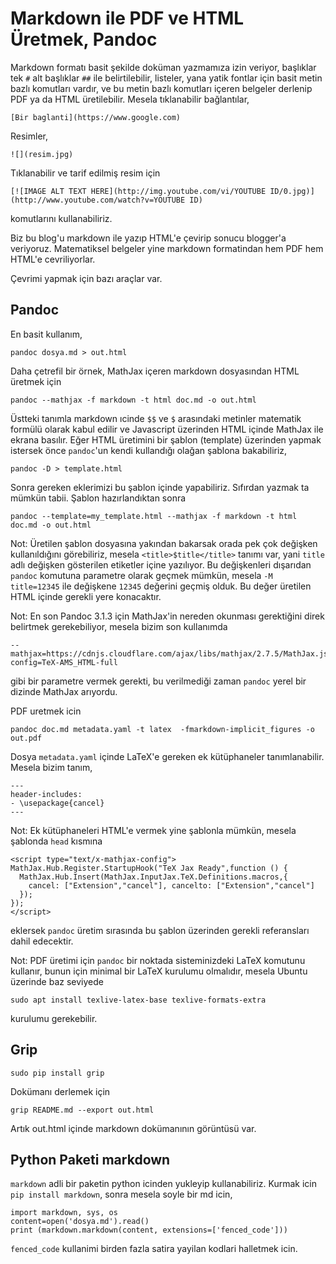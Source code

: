 # Markdown ile PDF ve HTML Üretmek, Pandoc

Markdown formatı basit şekilde doküman yazmamıza izin veriyor,
başlıklar tek `#` alt başlıklar `##` ile belirtilebilir, listeler,
yana yatik fontlar için basit metin bazlı komutları vardır, ve bu
metin bazlı komutları içeren belgeler derlenip PDF ya da HTML
üretilebilir.  Mesela tıklanabilir bağlantılar,

```
[Bir baglanti](https://www.google.com)
```

Resimler,

```
![](resim.jpg)
```

Tıklanabilir ve tarif edilmiş resim için

```
[![IMAGE ALT TEXT HERE](http://img.youtube.com/vi/YOUTUBE ID/0.jpg)](http://www.youtube.com/watch?v=YOUTUBE ID)
```

komutlarını kullanabiliriz.

Biz bu blog'u markdown ile yazıp HTML'e çevirip sonucu blogger'a
veriyoruz. Matematiksel belgeler yine markdown formatindan hem PDF hem
HTML'e cevriliyorlar.

Çevrimi yapmak için bazı araçlar var.

## Pandoc

En basit kullanım,

```
pandoc dosya.md > out.html
```

Daha çetrefil bir örnek, MathJax içeren markdown dosyasından HTML
üretmek için

```
pandoc --mathjax -f markdown -t html doc.md -o out.html
```

Üstteki tanımla markdown ıcinde `$$` ve `$` arasındaki metinler
matematik formülü olarak kabul edilir ve Javascript üzerinden HTML
içinde MathJax ile ekrana basılır. Eğer HTML üretimini bir şablon
(template) üzerinden yapmak istersek önce `pandoc`'un kendi kullandığı
olağan şablona bakabiliriz,

```
pandoc -D > template.html
```

Sonra gereken eklerimizi bu şablon içinde yapabiliriz. Sıfırdan yazmak
ta mümkün tabii. Şablon hazırlandıktan sonra

```
pandoc --template=my_template.html --mathjax -f markdown -t html doc.md -o out.html
```

Not: Üretilen şablon dosyasına yakından bakarsak orada pek çok
değişken kullanıldığını görebiliriz, mesela `<title>$title</title>`
tanımı var, yani `title` adlı değişken gösterilen etiketler içine
yazılıyor. Bu değişkenleri dışarıdan `pandoc` komutuna parametre
olarak geçmek mümkün, mesela `-M title=12345` ile değişkene `12345`
değerini geçmiş olduk. Bu değer üretilen HTML içinde gerekli yere
konacaktır.

Not: En son Pandoc 3.1.3 için MathJax'in nereden okunması gerektiğini
direk belirtmek gerekebiliyor, mesela bizim son kullanımda

```
--mathjax=https://cdnjs.cloudflare.com/ajax/libs/mathjax/2.7.5/MathJax.js?config=TeX-AMS_HTML-full
```

gibi bir parametre vermek gerekti, bu verilmediği zaman `pandoc` yerel bir dizinde
MathJax arıyordu.

PDF uretmek icin

```
pandoc doc.md metadata.yaml -t latex  -fmarkdown-implicit_figures -o out.pdf
```

Dosya `metadata.yaml` içinde LaTeX'e gereken ek kütüphaneler tanımlanabilir. Mesela
bizim tanım,

```
---
header-includes:
- \usepackage{cancel}
---
```

Not: Ek kütüphaneleri HTML'e vermek yine şablonla mümkün, mesela
şablonda `head` kısmına

```
<script type="text/x-mathjax-config">
MathJax.Hub.Register.StartupHook("TeX Jax Ready",function () {
  MathJax.Hub.Insert(MathJax.InputJax.TeX.Definitions.macros,{
    cancel: ["Extension","cancel"], cancelto: ["Extension","cancel"]
  });
});
</script>
```

eklersek `pandoc` üretim sırasında bu şablon üzerinden gerekli
referansları dahil edecektir.

Not: PDF üretimi için `pandoc` bir noktada sisteminizdeki LaTeX
komutunu kullanır, bunun için minimal bir LaTeX kurulumu olmalıdır,
mesela Ubuntu üzerinde baz seviyede

```
sudo apt install texlive-latex-base texlive-formats-extra
```

kurulumu gerekebilir.

## Grip

```
sudo pip install grip
```

Dokümanı derlemek için

```
grip README.md --export out.html
```

Artık out.html içinde markdown dokümanının görüntüsü var. 

## Python Paketi markdown

`markdown` adli bir paketin python icinden yukleyip
kullanabiliriz. Kurmak icin `pip install markdown`, sonra mesela soyle
bir md icin,

```
import markdown, sys, os
content=open('dosya.md').read()
print (markdown.markdown(content, extensions=['fenced_code']))
```

`fenced_code` kullanimi birden fazla satira yayilan kodlari halletmek icin.


